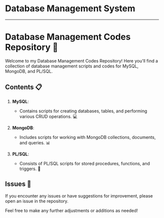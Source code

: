 # Database Management System
---

# Database Management Codes Repository 📁

Welcome to my Database Management Codes Repository! Here you'll find a collection of database management scripts and codes for MySQL, MongoDB, and PL/SQL.

## Contents 📋

1. **MySQL**:
   - Contains scripts for creating databases, tables, and performing various CRUD operations. 💻

2. **MongoDB**:
   - Includes scripts for working with MongoDB collections, documents, and queries. 📊

3. **PL/SQL**:
   - Consists of PL/SQL scripts for stored procedures, functions, and triggers. 🔧

## Issues 🐛

If you encounter any issues or have suggestions for improvement, please open an issue in the repository.


Feel free to make any further adjustments or additions as needed!
